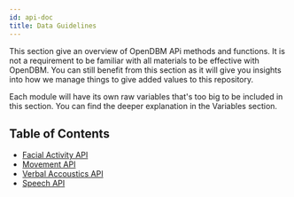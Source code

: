 ```yaml
---
id: api-doc
title: Data Guidelines
---
```


This section give an overview of OpenDBM APi methods and functions. It is not a requirement to be familiar with all materials to be effective with OpenDBM. You can still benefit from this section as it will give you insights into how we manage things to give added values to this repository.

Each module will have its own raw variables that's too big to be included in this section. You can find the deeper explanation in the Variables section.

## Table of Contents

- [Facial Activity API](../docs/facial-activity-api)
- [Movement API](../docs/movement-api)
- [Verbal Accoustics API](../docs/verbal-accoustics-api)
- [Speech API](../docs/speech-api)
